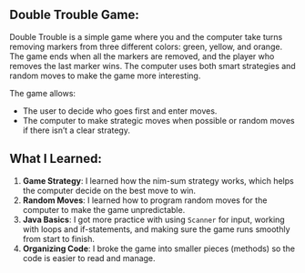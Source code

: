 ## Double Trouble Game:
Double Trouble is a simple game where you and the computer take turns removing markers from three different colors: green, yellow, and orange. 
The game ends when all the markers are removed, and the player who removes the last marker wins. The computer uses both smart strategies and random moves to make 
the game more interesting.

The game allows:
- The user to decide who goes first and enter moves.
- The computer to make strategic moves when possible or random moves if there isn’t a clear strategy.

## What I Learned:
1. **Game Strategy**: I learned how the nim-sum strategy works, which helps the computer decide on the best move to win.
2. **Random Moves**: I learned how to program random moves for the computer to make the game unpredictable.
3. **Java Basics**: I got more practice with using `Scanner` for input, working with loops and if-statements, and making sure the game runs smoothly from start to finish.
4. **Organizing Code**: I broke the game into smaller pieces (methods) so the code is easier to read and manage.
